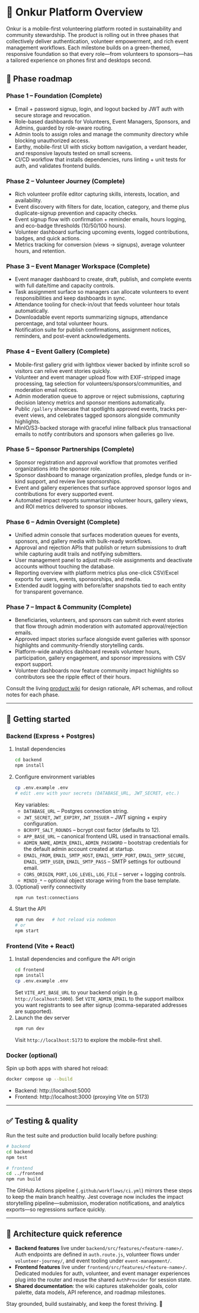 # 🌿 Onkur Platform Overview

Onkur is a mobile-first volunteering platform rooted in sustainability and community stewardship. The product is rolling out in three phases that collectively deliver authentication, volunteer empowerment, and rich event management workflows. Each milestone builds on a green-themed, responsive foundation so that every role—from volunteers to sponsors—has a tailored experience on phones first and desktops second.

## 🚦 Phase roadmap

### Phase 1 – Foundation (Complete)
- Email + password signup, login, and logout backed by JWT auth with secure storage and revocation.
- Role-based dashboards for Volunteers, Event Managers, Sponsors, and Admins, guarded by role-aware routing.
- Admin tools to assign roles and manage the community directory while blocking unauthorized access.
- Earthy, mobile-first UI with sticky bottom navigation, a verdant header, and responsive layouts tested on small screens.
- CI/CD workflow that installs dependencies, runs linting + unit tests for auth, and validates frontend builds.

### Phase 2 – Volunteer Journey (Complete)
- Rich volunteer profile editor capturing skills, interests, location, and availability.
- Event discovery with filters for date, location, category, and theme plus duplicate-signup prevention and capacity checks.
- Event signup flow with confirmation + reminder emails, hours logging, and eco-badge thresholds (10/50/100 hours).
- Volunteer dashboard surfacing upcoming events, logged contributions, badges, and quick actions.
- Metrics tracking for conversion (views → signups), average volunteer hours, and retention.

### Phase 3 – Event Manager Workspace (Complete)
- Event manager dashboard to create, draft, publish, and complete events with full date/time and capacity controls.
- Task assignment surface so managers can allocate volunteers to event responsibilities and keep dashboards in sync.
- Attendance tooling for check-in/out that feeds volunteer hour totals automatically.
- Downloadable event reports summarizing signups, attendance percentage, and total volunteer hours.
- Notification suite for publish confirmations, assignment notices, reminders, and post-event acknowledgements.

### Phase 4 – Event Gallery (Complete)
- Mobile-first gallery grid with lightbox viewer backed by infinite scroll so visitors can relive event stories quickly.
- Volunteer and event manager upload flow with EXIF-stripped image processing, tag selection for volunteers/sponsors/communities, and moderation email notices.
- Admin moderation queue to approve or reject submissions, capturing decision latency metrics and sponsor mentions automatically.
- Public `/gallery` showcase that spotlights approved events, tracks per-event views, and celebrates tagged sponsors alongside community highlights.
- MinIO/S3-backed storage with graceful inline fallback plus transactional emails to notify contributors and sponsors when galleries go live.

### Phase 5 – Sponsor Partnerships (Complete)
- Sponsor registration and approval workflow that promotes verified organizations into the sponsor role.
- Sponsor dashboard to manage organization profiles, pledge funds or in-kind support, and review live sponsorships.
- Event and gallery experiences that surface approved sponsor logos and contributions for every supported event.
- Automated impact reports summarizing volunteer hours, gallery views, and ROI metrics delivered to sponsor inboxes.

### Phase 6 – Admin Oversight (Complete)
- Unified admin console that surfaces moderation queues for events, sponsors, and gallery media with bulk-ready workflows.
- Approval and rejection APIs that publish or return submissions to draft while capturing audit trails and notifying submitters.
- User management panel to adjust multi-role assignments and deactivate accounts without touching the database.
- Reporting overview with platform metrics plus one-click CSV/Excel exports for users, events, sponsorships, and media.
- Extended audit logging with before/after snapshots tied to each entity for transparent governance.

### Phase 7 – Impact & Community (Complete)
- Beneficiaries, volunteers, and sponsors can submit rich event stories that flow through admin moderation with automated approval/rejection emails.
- Approved impact stories surface alongside event galleries with sponsor highlights and community-friendly storytelling cards.
- Platform-wide analytics dashboard reveals volunteer hours, participation, gallery engagement, and sponsor impressions with CSV export support.
- Volunteer dashboards now feature community impact highlights so contributors see the ripple effect of their hours.

Consult the living [product wiki](docs/Wiki.md) for design rationale, API schemas, and rollout notes for each phase.

---

## 🚀 Getting started

### Backend (Express + Postgres)
1. Install dependencies
   ```bash
   cd backend
   npm install
   ```
2. Configure environment variables
   ```bash
   cp .env.example .env
   # edit .env with your secrets (DATABASE_URL, JWT_SECRET, etc.)
   ```
   Key variables:
   - `DATABASE_URL` – Postgres connection string.
   - `JWT_SECRET`, `JWT_EXPIRY`, `JWT_ISSUER` – JWT signing + expiry configuration.
   - `BCRYPT_SALT_ROUNDS` – bcrypt cost factor (defaults to 12).
   - `APP_BASE_URL` – canonical frontend URL used in transactional emails.
   - `ADMIN_NAME`, `ADMIN_EMAIL`, `ADMIN_PASSWORD` – bootstrap credentials for the default admin account created at startup.
   - `EMAIL_FROM`, `EMAIL_SMTP_HOST`, `EMAIL_SMTP_PORT`, `EMAIL_SMTP_SECURE`, `EMAIL_SMTP_USER`, `EMAIL_SMTP_PASS` – SMTP settings for outbound email.
   - `CORS_ORIGIN`, `PORT`, `LOG_LEVEL`, `LOG_FILE` – server + logging controls.
   - `MINIO_*` – optional object storage wiring from the base template.
3. (Optional) verify connectivity
   ```bash
   npm run test:connections
   ```
4. Start the API
   ```bash
   npm run dev   # hot reload via nodemon
   # or
   npm start
   ```

### Frontend (Vite + React)
1. Install dependencies and configure the API origin
   ```bash
   cd frontend
   npm install
   cp .env.example .env
   ```
   Set `VITE_API_BASE_URL` to your backend origin (e.g. `http://localhost:5000`).
   Set `VITE_ADMIN_EMAIL` to the support mailbox you want registrants to see after signup (comma-separated addresses are supported).
2. Launch the dev server
   ```bash
   npm run dev
   ```
   Visit `http://localhost:5173` to explore the mobile-first shell.

### Docker (optional)
Spin up both apps with shared hot reload:
```bash
docker compose up --build
```
- Backend: http://localhost:5000
- Frontend: http://localhost:3000 (proxying Vite on 5173)

---

## ✅ Testing & quality
Run the test suite and production build locally before pushing:

```bash
# backend
cd backend
npm test

# frontend
cd ../frontend
npm run build
```

The GitHub Actions pipeline (`.github/workflows/ci.yml`) mirrors these steps to keep the main branch healthy.
Jest coverage now includes the impact storytelling pipeline—submission, moderation notifications, and analytics exports—so regressions surface quickly.

---

## 🧭 Architecture quick reference
- **Backend features** live under `backend/src/features/<feature-name>/`. Auth endpoints are defined in `auth.route.js`, volunteer flows under `volunteer-journey/`, and event tooling under `event-management/`.
- **Frontend features** live under `frontend/src/features/<feature-name>/`. Dedicated modules for auth, volunteer, and event manager experiences plug into the router and reuse the shared `AuthProvider` for session state.
- **Shared documentation**: the wiki captures stakeholder goals, color palette, data models, API reference, and roadmap milestones.

Stay grounded, build sustainably, and keep the forest thriving. 🌱
